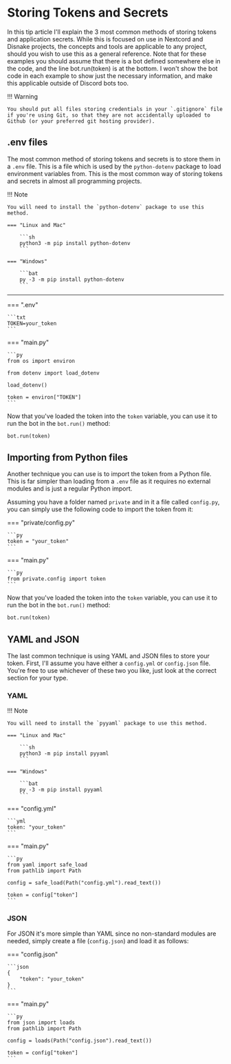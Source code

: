 # Storing Tokens and Secrets

In this tip article I'll explain the 3 most common methods of storing tokens and application secrets. While this is focused on use in Nextcord and Disnake projects, the concepts and tools are applicable to any project, should you wish to use this as a general reference. Note that for these examples you should assume that there is a bot defined somewhere else in the code, and the line bot.run(token) is at the bottom. I won't show the bot code in each example to show just the necessary information, and make this applicable outside of Discord bots too.

!!! Warning

    You should put all files storing credentials in your `.gitignore` file if you're using Git, so that they are not accidentally uploaded to Github (or your preferred git hosting provider).

## .env files

The most common method of storing tokens and secrets is to store them in a `.env` file. This is a file which is used by the `python-dotenv` package to load environment variables from. This is the most common way of storing tokens and secrets in almost all programming projects.

!!! Note

    You will need to install the `python-dotenv` package to use this method.

    === "Linux and Mac"

        ```sh
        python3 -m pip install python-dotenv
        ```

    === "Windows"

        ```bat
        py -3 -m pip install python-dotenv
        ```

---

=== ".env"

    ```txt
    TOKEN=your_token
    ```

=== "main.py"

    ```py
    from os import environ

    from dotenv import load_dotenv

    load_dotenv()

    token = environ["TOKEN"]
    ```

Now that you've loaded the token into the `token` variable, you can use it to run the bot in the `bot.run()` method:

```py
bot.run(token)
```

## Importing from Python files

Another technique you can use is to import the token from a Python file. This is far simpler than loading from a `.env` file as it requires no external modules and is just a regular Python import.

Assuming you have a folder named `private` and in it a file called `config.py`, you can simply use the following code to import the token from it:

=== "private/config.py"

    ```py
    token = "your_token"
    ```

=== "main.py"

    ```py
    from private.config import token
    ```

Now that you've loaded the token into the `token` variable, you can use it to run the bot in the `bot.run()` method:

```py
bot.run(token)
```

## YAML and JSON

The last common technique is using YAML and JSON files to store your token. First, I'll assume you have either a `config.yml` or `config.json` file. You're free to use whichever of these two you like, just look at the correct section for your type.

### YAML

!!! Note

    You will need to install the `pyyaml` package to use this method.

    === "Linux and Mac"

        ```sh
        python3 -m pip install pyyaml
        ```

    === "Windows"

        ```bat
        py -3 -m pip install pyyaml
        ```

=== "config.yml"

    ```yml
    token: "your_token"
    ```

=== "main.py"

    ```py
    from yaml import safe_load
    from pathlib import Path

    config = safe_load(Path("config.yml").read_text())

    token = config["token"]
    ```

### JSON

For JSON it's more simple than YAML since no non-standard modules are needed, simply create a file (`config.json`) and load it as follows:

=== "config.json"

    ```json
    {
        "token": "your_token"
    }
    ```


=== "main.py"

    ```py
    from json import loads
    from pathlib import Path

    config = loads(Path("config.json").read_text())

    token = config["token"]
    ```
